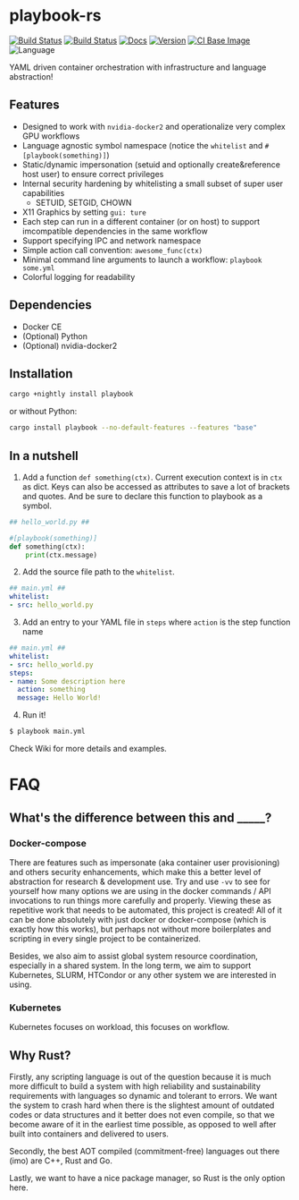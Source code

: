 # playbook-rs

[![Build Status](https://img.shields.io/travis/aleozlx/playbook-rs/master.svg?style=flat-square&label=master)](https://travis-ci.org/aleozlx/playbook-rs)
[![Build Status](https://img.shields.io/travis/aleozlx/playbook-rs/dev.svg?style=flat-square&label=nightly)](https://travis-ci.org/aleozlx/playbook-rs)
[![Docs](https://img.shields.io/badge/docs.rs-playbook-blue.svg?style=flat-square)](https://docs.rs/playbook)
[![Version](https://img.shields.io/crates/v/playbook.svg?style=flat-square)](https://crates.io/crates/playbook)
[![CI Base Image](https://img.shields.io/docker/automated/aleozlx/playbook-test.svg?style=flat-square)](https://hub.docker.com/r/aleozlx/playbook-test/tags/)
![Language](https://img.shields.io/github/languages/top/aleozlx/playbook-rs.svg?style=flat-square)


YAML driven container orchestration with infrastructure and language abstraction!

## Features

* Designed to work with `nvidia-docker2` and operationalize very complex GPU workflows
* Language agnostic symbol namespace (notice the `whitelist` and `#[playbook(something)]`)
* Static/dynamic impersonation (setuid and optionally create&reference host user) to ensure correct privileges
* Internal security hardening by whitelisting a small subset of super user capabilities
  * SETUID, SETGID, CHOWN
* X11 Graphics by setting `gui: ture`
* Each step can run in a different container (or on host) to support imcompatible dependencies in the same workflow
* Support specifying IPC and network namespace
* Simple action call convention: `awesome_func(ctx)`
* Minimal command line arguments to launch a workflow: `playbook some.yml`
* Colorful logging for readability

## Dependencies

* Docker CE
* (Optional) Python
* (Optional) nvidia-docker2

## Installation

```sh
cargo +nightly install playbook
```

or without Python:

```sh
cargo install playbook --no-default-features --features "base"
```

## In a nutshell

1. Add a function `def something(ctx)`. Current execution context is in `ctx` as dict. Keys can also be accessed as attributes to save a lot of brackets and quotes. And be sure to declare this function to playbook as a symbol.

```python
## hello_world.py ##

#[playbook(something)]
def something(ctx):
    print(ctx.message)
```

2. Add the source file path to the `whitelist`.

```yml
## main.yml ##
whitelist:
- src: hello_world.py
```

3. Add an entry to your YAML file in `steps` where `action` is the step function name

```yml
## main.yml ##
whitelist:
- src: hello_world.py
steps:
- name: Some description here
  action: something
  message: Hello World!
```

4. Run it!

```bash
$ playbook main.yml
```

Check Wiki for more details and examples.

# FAQ

## What's the difference between this and _____?

### Docker-compose

There are features such as impersonate (aka container user provisioning) and others security enhancements,
which make this a better level of abstraction for research & development use.
Try and use `-vv` to see for yourself how many options we are using in the docker commands / API invocations to run things more carefully and properly.
Viewing these as repetitive work that needs to be automated, this project is created!
All of it can be done absolutely with just docker or docker-compose (which is exactly how this works), but perhaps not without more boilerplates and scripting in every single project to be containerized.

Besides, we also aim to assist global system resource coordination, especially in a shared system.
In the long term, we aim to support Kubernetes, SLURM, HTCondor or any other system we are interested in using.

### Kubernetes

Kubernetes focuses on workload, this focuses on workflow.

## Why Rust?

Firstly, any scripting language is out of the question because it is much more difficult to build a system with high reliability and sustainability requirements with languages so dynamic and tolerant to errors.
We want the system to crash hard when there is the slightest amount of outdated codes or data structures and it better does not even compile, so that we become aware of it in the earliest time possible, as opposed to well after built into containers and delivered to users.

Secondly, the best AOT compiled (commitment-free) languages out there (imo) are C++, Rust and Go.

Lastly, we want to have a nice package manager, so Rust is the only option here.
